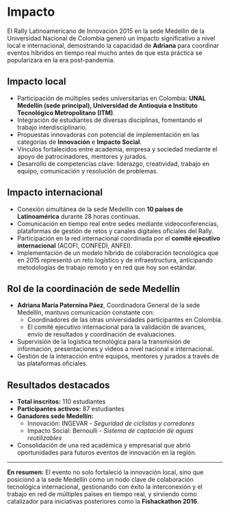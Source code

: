 # Impacto

El Rally Latinoamericano de Innovación 2015 en la sede Medellín de la Universidad Nacional de Colombia generó un impacto significativo a nivel local e internacional, demostrando la capacidad de **Adriana** para coordinar eventos híbridos en tiempo real mucho antes de que esta práctica se popularizara en la era post-pandemia.

## Impacto local
- Participación de múltiples sedes universitarias en Colombia: **UNAL Medellín (sede principal), Universidad de Antioquia e Instituto Tecnológico Metropolitano (ITM)**.
- Integración de estudiantes de diversas disciplinas, fomentando el trabajo interdisciplinario.
- Propuestas innovadoras con potencial de implementación en las categorías de **Innovación** e **Impacto Social**.
- Vínculos fortalecidos entre academia, empresa y sociedad mediante el apoyo de patrocinadores, mentores y jurados.
- Desarrollo de competencias clave: liderazgo, creatividad, trabajo en equipo, comunicación y resolución de problemas.

## Impacto internacional
- Conexión simultánea de la sede Medellín con **10 países de Latinoamérica** durante 28 horas continuas.
- Comunicación en tiempo real entre sedes mediante videoconferencias, plataformas de gestión de retos y canales digitales oficiales del Rally.
- Participación en la red internacional coordinada por el **comité ejecutivo internacional** (ACOFI, CONFEDI, ANFEI).
- Implementación de un modelo híbrido de colaboración tecnológica que en 2015 representó un reto logístico y de infraestructura, anticipando metodologías de trabajo remoto y en red que hoy son estándar.

## Rol de la coordinación de sede Medellín
- **Adriana María Paternina Páez**, Coordinadora General de la sede Medellín, mantuvo comunicación constante con:
  - Coordinadores de las otras universidades participantes en Colombia.
  - El comité ejecutivo internacional para la validación de avances, envío de resultados y coordinación de evaluaciones.
- Supervisión de la logística tecnológica para la transmisión de información, presentaciones y videos a nivel nacional e internacional.
- Gestión de la interacción entre equipos, mentores y jurados a través de las plataformas oficiales.

## Resultados destacados
- **Total inscritos:** 110 estudiantes  
- **Participantes activos:** 87 estudiantes  
- **Ganadores sede Medellín:**  
  - Innovación: INGEVAR - *Seguridad de ciclistas y corredores*  
  - Impacto Social: Bernoulli - *Sistema de captación de aguas reutilizables*  
- Consolidación de una red académica y empresarial que abrió oportunidades para futuros eventos de innovación en la región.

---
**En resumen:** El evento no solo fortaleció la innovación local, sino que posicionó a la sede Medellín como un nodo clave de colaboración tecnológica internacional, gestionando con éxito la interconexión y el trabajo en red de múltiples países en tiempo real, y sirviendo como catalizador para iniciativas posteriores como la **Fishackathon 2016**.

